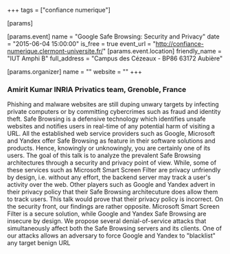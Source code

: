 +++
tags = ["confiance numerique"]

[params]

[params.event]
name = "Google Safe Browsing: Security and Privacy"
date = "2015-06-04 15:00:00"
is_free = true
event_url = "http://confiance-numerique.clermont-universite.fr/"
[params.event.location]
friendly_name = "IUT Amphi B"
full_address = "Campus des Cézeaux - BP86 63172 Aubière"

[params.organizer]
name = ""
website = ""
+++

### Amirit Kumar INRIA Privatics team, Grenoble,  France
Phishing and malware websites are still duping unwary targets by infecting private computers or by committing cybercrimes such as fraud and identity theft. Safe Browsing is a defensive technology which identifies unsafe websites and notifies users in real-time of any potential harm of visiting a URL. All the established web service providers such as Google, Microsoft and Yandex offer Safe Browsing as feature in their software solutions and products. Hence, knowingly or unknowingly, you are certainly one of its users. The goal of this talk is to analyze the prevalent Safe Browsing architectures through a security and privacy point of view. While, some of these services such as Microsoft Smart Screen Filter are privacy unfriendly by design, i.e. without any effort, the backend server may track a user's activity over the web. Other players such as Google and Yandex advert in their privacy policy that their Safe Browsing architecuture does allow them to track users. This talk would prove that their privacy policy is incorrect. On the security front, our findings are rather opposite. Microsoft Smart Screen Filter is a secure solution, while Google and Yandex Safe Browsing are insecure by design. We propose several denial-of-service attacks that simultaneously affect both the Safe Browsing servers and its clients. One of our attacks allows an adversary to force Google and Yandex to "blacklist" any target benign URL

